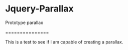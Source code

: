 Jquery-Parallax
===============

Prototype parallax

===============

This is a test to see if I am capable of creating a parallax.
